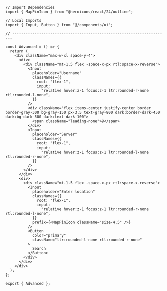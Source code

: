 ﻿```tsx
// Import Dependencies
import { MapPinIcon } from "@heroicons/react/24/outline";

// Local Imports
import { Input, Button } from "@/components/ui";

// ----------------------------------------------------------------------

const Advanced = () => {
  return (
    <div className="max-w-xl space-y-4">
      <div>
        <div className="mt-1.5 flex -space-x-px rtl:space-x-reverse">
          <Input
            placeholder="Username"
            classNames={{
              root: "flex-1",
              input:
                "relative hover:z-1 focus:z-1 ltr:rounded-r-none rtl:rounded-l-none",
            }}
          />
          <div className="flex items-center justify-center border border-gray-300 bg-gray-150 px-3.5 text-gray-800 dark:border-dark-450 dark:bg-dark-500 dark:text-dark-100">
            <span className="leading-none">@</span>
          </div>
          <Input
            placeholder="Server"
            classNames={{
              root: "flex-1",
              input:
                "relative hover:z-1 focus:z-1 ltr:rounded-l-none rtl:rounded-r-none",
            }}
          />
        </div>
      </div>
      <div>
        <div className="mt-1.5 flex -space-x-px rtl:space-x-reverse">
          <Input
            placeholder="Enter location"
            classNames={{
              root: "flex-1",
              input:
                "relative hover:z-1 focus:z-1 ltr:rounded-r-none rtl:rounded-l-none",
            }}
            prefix={<MapPinIcon className="size-4.5" />}
          />
          <Button
            color="primary"
            className="ltr:rounded-l-none rtl:rounded-r-none"
          >
            Search
          </Button>
        </div>
      </div>
    </div>
  );
};

export { Advanced };

```
